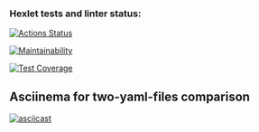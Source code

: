 ### Hexlet tests and linter status:

[![Actions Status](https://github.com/ilyakartashou/frontend-project-46/actions/workflows/hexlet-check.yml/badge.svg)](https://github.com/ilyakartashou/frontend-project-46/actions)

[![Maintainability](https://api.codeclimate.com/v1/badges/992d134d6aca1f6e1915/maintainability)](https://codeclimate.com/github/ilyakartashou/frontend-project-46/maintainability)

[![Test Coverage](https://api.codeclimate.com/v1/badges/dfc50c2d88cd46d069c1/test_coverage)](https://codeclimate.com/github/ilyakartashou/hexlet-my-first-workflow/test_coverage)

## Asciinema for two-yaml-files comparison

[![asciicast](https://asciinema.org/a/qw1xYZWJyvvedXdUA4SFeXHpK.svg)](https://asciinema.org/a/qw1xYZWJyvvedXdUA4SFeXHpK)
